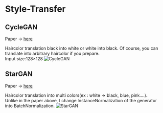 # Style-Transfer

## CycleGAN
Paper -> [here](https://arxiv.org/pdf/1703.10593.pdf "here")  

Haircolor translation black into white or white into black. Of course, you can translate into arbitrary haircolor if you prepare.  
Input size:128×128
![CycleGAN](https://github.com/SerialLain3170/Style-Transfer/blob/master/CycleGAN/result.jpg)

## StarGAN
Paper -> [here](https://arxiv.org/abs/1711.09020 "here")

Haircolor translation into multi colors(ex : white -> black, blue, pink....).   
Unlike in the paper above, I change InstanceNormalization of the generator into BatchNormalization.
![StarGAN](https://github.com/SerialLain3170/Style-Transfer/blob/master/StarGAN/result.png)
